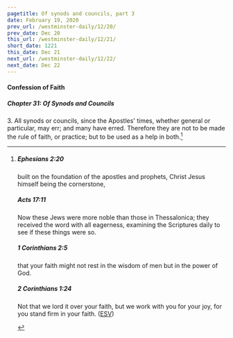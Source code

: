 ```yaml
---
pagetitle: Of synods and councils, part 3
date: February 19, 2020
prev_url: /westminster-daily/12/20/
prev_date: Dec 20
this_url: /westminster-daily/12/21/
short_date: 1221
this_date: Dec 21
next_url: /westminster-daily/12/22/
next_date: Dec 22
---
```


#### Confession of Faith

##### Chapter 31: Of Synods and Councils

3\. All synods or councils, since the Apostles' times, whether general or particular, may err; and many have erred. Therefore they are not to be made the rule of faith, or practice; but to be used as a help in both.[^fnref:wcf1]

[^fnref:wcf1]: <div class="esv"><h5>Ephesians 2:20</h5> <div class="esv-text"><p id="p49002020.01-1">built on the foundation of the apostles and prophets, Christ Jesus himself being the cornerstone,</p> </div><h5>Acts 17:11</h5> <div class="esv-text"><p id="p44017011.01-2">Now these Jews were more noble than those in Thessalonica; they received the word with all eagerness, examining the Scriptures daily to see if these things were so.</p> </div><h5>1 Corinthians 2:5</h5> <div class="esv-text"><p id="p46002005.01-3">that your faith might not rest in the wisdom of men but in the power of God.</p> </div><h5>2 Corinthians 1:24</h5> <div class="esv-text"><p id="p47001024.01-4">Not that we lord it over your faith, but we work with you for your joy, for you stand firm in your faith.  (<a href="http://www.esv.org" class="copyright">ESV</a>)</p> </div> </div>

